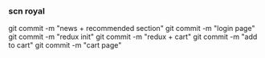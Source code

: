 ### scn royal

git commit -m "news + recommended section"
git commit -m "login page"
git commit -m "redux init"
git commit -m "redux + cart"
git commit -m "add to cart"
git commit -m "cart page" 
